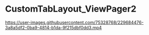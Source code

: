 # CustomTabLayout_ViewPager2

https://user-images.githubusercontent.com/75328768/229684476-3a8a5df2-0ba9-4814-b1da-9f215dbf0dd3.mp4
